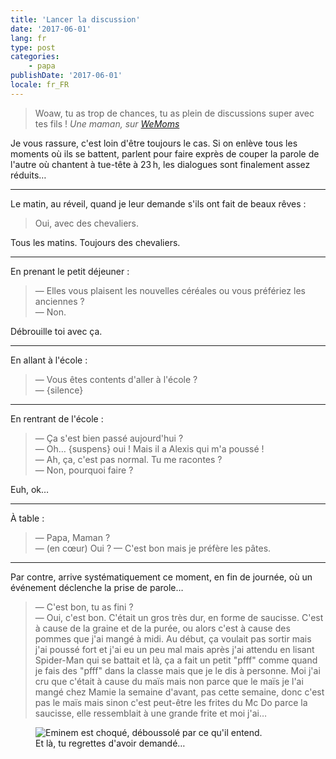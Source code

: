 ```yaml
---
title: 'Lancer la discussion'
date: '2017-06-01'
lang: fr
type: post
categories:
    - papa
publishDate: '2017-06-01'
locale: fr_FR
---
```


> Woaw, tu as trop de chances, tu as plein de discussions super avec tes fils !
> <cite>Une maman, sur [WeMoms](/2016/01/wemoms-app/)</cite>

Je vous rassure, c'est loin d'être toujours le cas. Si on enlève tous les moments où ils se battent, parlent pour faire exprès de couper la parole de l'autre où chantent à tue-tête à 23&#8239;h, les dialogues sont finalement assez réduits…

<!-- more -->

***

Le matin, au réveil, quand je leur demande s'ils ont fait de beaux rêves :

> Oui, avec des chevaliers.

Tous les matins. Toujours des chevaliers.

***

En prenant le petit déjeuner :

> — Elles vous plaisent les nouvelles céréales ou vous préfériez les anciennes ?  
> — Non.  

Débrouille toi avec ça.

***

En allant à l'école :

> — Vous êtes contents d'aller à l'école ?  
> — {silence}  

***

En rentrant de l'école :

> — Ça s'est bien passé aujourd'hui ?  
> — Oh… {suspens} oui ! Mais il a Alexis qui m'a poussé !  
> — Ah, ça, c'est pas normal. Tu me racontes ?  
> — Non, pourquoi faire ?

Euh, ok…

***

À table :

> — Papa, Maman ?  
> — (en cœur) Oui ?
> — C'est bon mais je préfère les pâtes.

***

Par contre, arrive systématiquement ce moment, en fin de journée, où un événement déclenche la prise de parole…

> — C'est bon, tu as fini ?  
> — Oui, c'est bon. C'était un gros très dur, en forme de saucisse. C'est à cause de la graine et de la purée, ou alors c'est à cause des pommes que j'ai mangé à midi. Au début, ça voulait pas sortir mais j'ai poussé fort et j'ai eu un peu mal mais après j'ai attendu en lisant Spider-Man qui se battait et là, ça a fait un petit "pfff" comme quand je fais des "pfff" dans la classe mais que je le dis à personne. Moi j'ai cru que c'était à cause du maïs mais non parce que le maïs je l'ai mangé chez Mamie la semaine d'avant, pas cette semaine, donc c'est pas le maïs mais sinon c'est peut-être les frites du Mc Do parce la saucisse, elle ressemblait à une grande frite et moi j'ai…

<figure>
  <img src="{{ page.url }}shoked.gif" alt="Eminem est choqué, déboussolé par ce qu'il entend."/>
  <figcaption>Et là, tu regrettes d'avoir demandé…</figcaption>
</figure>